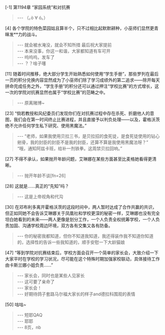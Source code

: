
[-1] 第1194章 “家园系统”和对抗赛
>--- （｡ò ∀ ó｡）<br>

[4] 各个学院的特色菜园姑且算半个，只不过相比起默默耕种，小巫师们显然更青睐发**力的战斗。
>--- 就会被水淹没，就会不知所措
最后祝大家提前<br>
>--- 本来没事，你这一和谐，大家都知道有车可开<br>
>--- 呜呜呜，发车了<br>
>--- ？？啥子噻<br>

[11] 随着时间推移，绝大部分学生开始熟悉如何使用“学生手册”，那些罗列在最后一页的积分兑换内容显然成为了小巫师们除了学习成绩外的第二追求——除开每天拼命完成任务之外，“学生手册”的积分还可以通过押注“学校比赛”的方式增长，这一次的学院对抗赛显然也属于“学校比赛”的范畴之中。
>--- 原离赌博~<br>

[23] “倘若教授和风纪委员们发现你们在对抗赛过程中存在杀死、折磨他人的意图，我们会在第一时间终止比赛进程，并且直接予以判负处理——以及，霍格沃茨绝不允许任何学生私下研究、使用黑魔法。”
>--- “老师，如果我使用贝拉三书，是贝拉招的食死徒，是食死徒使用的钻心剜骨，我的封臣的封臣不是我的封臣，还算不算是我使用黑魔法呀？”
“哦，通知阿兹卡班，给补一剂铁拳。这周禁贝拉回响。”<br>

[27] 不得不承认，如果抛开年龄问题，艾琳娜在某些方面甚至比麦格她看得更清晰。
>--- 抛开年龄不谈[fn=26]<br>

[28] 这就是……真正的“先知”吗？
>--- 这是上帝视角和代沟<br>

[30] 在邓布利多离开霍格沃茨的这段时间中，两人暂时达成了合作共赢的共识，但正如同她不会告诉艾琳娜关于凤凰社和学校更深的秘密一样，艾琳娜也没有完全坦白她看到的未来——两人更像是划分工作，一个人负责全权统筹学校，一个人负责加固、沟通学校周边环境，双方各有交集又各有防备。
>--- 你的秘密我都知道，但你不知道我知道，我还得装作我不知道你知道的，选择性的告诉一些我知道的，顺手安慰一下大龄猫娘<br>

[47] “等到学院对抗赛结束后，学校方面会召开一个简单的家长会，大致介绍一下大家平时在学校的学习状况，尽可能在这个特殊时期加强家校联动，具体接待工作由卡斯兰娜小姐负责……”
>--- 家长会，同时也是某些人见家长<br>
>--- 这可要了亲命了<br>
>--- 家长会！<br>
>--- 好期待鸽子套路马尔福大家长的样子and德拉科围观的表情<br>

[50] 咕咕~
>--- 短耶QAQ<br>
>--- 耶耶<br>
>--- 8页，nb<br>
